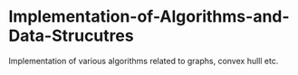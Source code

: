 # Implementation-of-Algorithms-and-Data-Strucutres
Implementation of various algorithms related to graphs, convex hulll etc.
